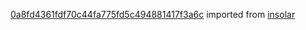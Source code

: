 [0a8fd4361fdf70c44fa775fd5c494881417f3a6c](https://github.com/insolar/insolar/commit/0a8fd4361fdf70c44fa775fd5c494881417f3a6c) imported from [insolar](https://github.com/insolar/insolar)
